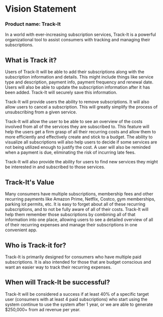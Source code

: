 # Vision Statement

### Product name:  Track-It 


In a world with ever-increasing subscription services, Track-It is a powerful organizational tool to assist consumers with tracking and managing their subscriptions.


## What is Track it?
Users of Track-It will be able to add their subscriptions along with the subscription information and details. This might include things like service type and description, payment info, payment frequency and renewal date. Users will also be able to update the subscription information after it has been added. Track-It will securely save this information.

Track-It will provide users the ability to remove subscriptions. It will also allow users to cancel a subscription. This will greatly simplify the process of unsubscribing from a given service.

Track-It will allow the user to be able to see an overview of the costs involved from all of the services they are subscribed to. This feature will help the users get a firm grasp of all their recurring costs and allow them to more efficiently and effectively create and stick to a budget. The ability to visualize all subscriptions will also help users to decide if some services are not being utilized enough to justify the cost. A user will also be reminded when a payment is due, eliminating the risk of incurring late fees.

Track-It will also provide the ability for users to find new services they might be interested in and subscribed to those services. 


## Track-It's Value
Many consumers have multiple subscriptions, membership fees and other recurring payments like Amazon Prime, Netflix, Costco, gym memberships, parking lot permits, etc. It is easy to forget about all of these recurring subscriptions, and to not be fully aware of all of their costs. Track-It will help them remember those subscriptions by combining all of that information into one place, allowing users to see a detailed overview of all of their recurring expenses and manage their subscriptions in one convenient app.


## Who is Track-it for?
Track-It is primarily designed for consumers who have multiple paid subscriptions. It is also intended for those that are budget conscious and want an easier way to track their recurring expenses. 

## When will Track-It be successful?

Track-It will be considered a success if at least 40% of a specific target user (consumers with at least 4 paid subscriptions) who start using the system continue to use the system after 1 year, or we are able to generate $250,000+ from ad revenue per year. 
